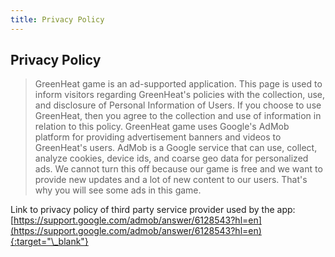 ```yaml
---
title: Privacy Policy
---
```


## Privacy Policy

> GreenHeat game is an ad-supported application.
> This page is used to inform visitors regarding GreenHeat's policies with the collection, use, and disclosure of Personal Information of Users.
> If you choose to use GreenHeat, then you agree to the collection and use of information in relation to this policy.
> GreenHeat game uses Google's AdMob platform for providing advertisement banners and videos to GreenHeat's users.
> AdMob is a Google service that can use, collect, analyze cookies, device ids, and coarse geo data for personalized ads.
> We cannot turn this off because our game is free and we want to provide new updates and a lot of new content to our users. That's why you will see some ads in this game.

Link to privacy policy of third party service provider used by the app:\
[https://support.google.com/admob/answer/6128543?hl=en](https://support.google.com/admob/answer/6128543?hl=en){:target="\_blank"}
